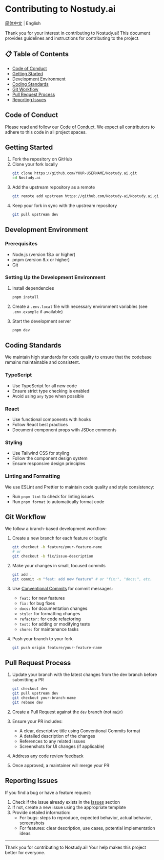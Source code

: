 # Contributing to Nostudy.ai

[简体中文](./CONTRIBUTING-zh-CN.md) | English

Thank you for your interest in contributing to Nostudy.ai! This document provides guidelines and instructions for contributing to the project.

## 📋 Table of Contents

- [Code of Conduct](#code-of-conduct)
- [Getting Started](#getting-started)
- [Development Environment](#development-environment)
- [Coding Standards](#coding-standards)
- [Git Workflow](#git-workflow)
- [Pull Request Process](#pull-request-process)
- [Reporting Issues](#reporting-issues)

## Code of Conduct

Please read and follow our [Code of Conduct](./CODE_OF_CONDUCT.md). We expect all contributors to adhere to this code in all project spaces.

## Getting Started

1. Fork the repository on GitHub
2. Clone your fork locally
   ```bash
   git clone https://github.com/YOUR-USERNAME/Nostudy.ai.git
   cd Nostudy.ai
   ```
3. Add the upstream repository as a remote
   ```bash
   git remote add upstream https://github.com/Nostudy-ai/Nostudy.ai.git
   ```
4. Keep your fork in sync with the upstream repository
   ```bash
   git pull upstream dev
   ```

## Development Environment

### Prerequisites
- Node.js (version 18.x or higher)
- pnpm (version 8.x or higher)
- Git

### Setting Up the Development Environment

1. Install dependencies
   ```bash
   pnpm install
   ```

2. Create a `.env.local` file with necessary environment variables (see `.env.example` if available)

3. Start the development server
   ```bash
   pnpm dev
   ```

## Coding Standards

We maintain high standards for code quality to ensure that the codebase remains maintainable and consistent.

### TypeScript
- Use TypeScript for all new code
- Ensure strict type checking is enabled
- Avoid using `any` type when possible

### React
- Use functional components with hooks
- Follow React best practices
- Document component props with JSDoc comments

### Styling
- Use Tailwind CSS for styling
- Follow the component design system
- Ensure responsive design principles

### Linting and Formatting
We use ESLint and Prettier to maintain code quality and style consistency:
- Run `pnpm lint` to check for linting issues
- Run `pnpm format` to automatically format code

## Git Workflow

We follow a branch-based development workflow:

1. Create a new branch for each feature or bugfix
   ```bash
   git checkout -b feature/your-feature-name
   # or
   git checkout -b fix/issue-description
   ```

2. Make your changes in small, focused commits
   ```bash
   git add .
   git commit -m "feat: add new feature" # or "fix:", "docs:", etc.
   ```

3. Use [Conventional Commits](https://www.conventionalcommits.org/) for commit messages:
   - `feat:` for new features
   - `fix:` for bug fixes
   - `docs:` for documentation changes
   - `style:` for formatting changes
   - `refactor:` for code refactoring
   - `test:` for adding or modifying tests
   - `chore:` for maintenance tasks

4. Push your branch to your fork
   ```bash
   git push origin feature/your-feature-name
   ```

## Pull Request Process

1. Update your branch with the latest changes from the dev branch before submitting a PR
   ```bash
   git checkout dev
   git pull upstream dev
   git checkout your-branch-name
   git rebase dev
   ```

2. Create a Pull Request against the `dev` branch (not `main`)

3. Ensure your PR includes:
   - A clear, descriptive title using Conventional Commits format
   - A detailed description of the changes
   - References to any related issues
   - Screenshots for UI changes (if applicable)

4. Address any code review feedback

5. Once approved, a maintainer will merge your PR

## Reporting Issues

If you find a bug or have a feature request:

1. Check if the issue already exists in the [Issues](https://github.com/Nostudy-ai/Nostudy.ai/issues) section
2. If not, create a new issue using the appropriate template
3. Provide detailed information:
   - For bugs: steps to reproduce, expected behavior, actual behavior, screenshots
   - For features: clear description, use cases, potential implementation ideas

---

Thank you for contributing to Nostudy.ai! Your help makes this project better for everyone. 